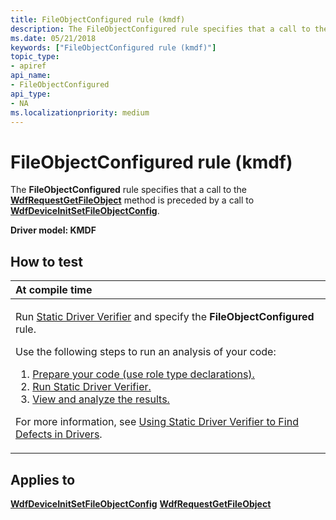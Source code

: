 ```yaml
---
title: FileObjectConfigured rule (kmdf)
description: The FileObjectConfigured rule specifies that a call to the WdfRequestGetFileObject method is preceded by a call to WdfDeviceInitSetFileObjectConfig.
ms.date: 05/21/2018
keywords: ["FileObjectConfigured rule (kmdf)"]
topic_type:
- apiref
api_name:
- FileObjectConfigured
api_type:
- NA
ms.localizationpriority: medium
---
```


# FileObjectConfigured rule (kmdf)


The **FileObjectConfigured** rule specifies that a call to the [**WdfRequestGetFileObject**](/windows-hardware/drivers/ddi/wdfrequest/nf-wdfrequest-wdfrequestgetfileobject) method is preceded by a call to [**WdfDeviceInitSetFileObjectConfig**](/windows-hardware/drivers/ddi/wdfdevice/nf-wdfdevice-wdfdeviceinitsetfileobjectconfig).

**Driver model: KMDF**

## How to test

<table>
<colgroup>
<col width="100%" />
</colgroup>
<thead>
<tr class="header">
<th align="left">At compile time</th>
</tr>
</thead>
<tbody>
<tr class="odd">
<td align="left"><p>Run <a href="/windows-hardware/drivers/devtest/static-driver-verifier" data-raw-source="[Static Driver Verifier](./static-driver-verifier.md)">Static Driver Verifier</a> and specify the <strong>FileObjectConfigured</strong> rule.</p>
Use the following steps to run an analysis of your code:
<ol>
<li><a href="/windows-hardware/drivers/devtest/using-static-driver-verifier-to-find-defects-in-drivers#preparing-your-source-code" data-raw-source="[Prepare your code (use role type declarations).](./using-static-driver-verifier-to-find-defects-in-drivers.md#preparing-your-source-code)">Prepare your code (use role type declarations).</a></li>
<li><a href="/windows-hardware/drivers/devtest/using-static-driver-verifier-to-find-defects-in-drivers#running-static-driver-verifier" data-raw-source="[Run Static Driver Verifier.](./using-static-driver-verifier-to-find-defects-in-drivers.md#running-static-driver-verifier)">Run Static Driver Verifier.</a></li>
<li><a href="/windows-hardware/drivers/devtest/using-static-driver-verifier-to-find-defects-in-drivers#viewing-and-analyzing-the-results" data-raw-source="[View and analyze the results.](./using-static-driver-verifier-to-find-defects-in-drivers.md#viewing-and-analyzing-the-results)">View and analyze the results.</a></li>
</ol>
<p>For more information, see <a href="/windows-hardware/drivers/devtest/using-static-driver-verifier-to-find-defects-in-drivers" data-raw-source="[Using Static Driver Verifier to Find Defects in Drivers](./using-static-driver-verifier-to-find-defects-in-drivers.md)">Using Static Driver Verifier to Find Defects in Drivers</a>.</p></td>
</tr>
</tbody>
</table>

## Applies to

[**WdfDeviceInitSetFileObjectConfig**](/windows-hardware/drivers/ddi/wdfdevice/nf-wdfdevice-wdfdeviceinitsetfileobjectconfig)
[**WdfRequestGetFileObject**](/windows-hardware/drivers/ddi/wdfrequest/nf-wdfrequest-wdfrequestgetfileobject)
